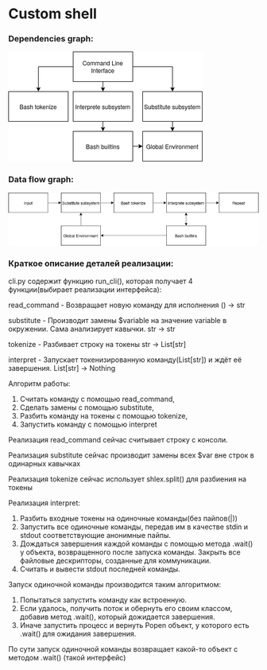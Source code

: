 # Custom shell
### Dependencies graph:
![Dependencies graph](docs/dependencies.png)
### Data flow graph:
![Data flow graph](docs/data_flow.png)
### Краткое описание деталей реализации:
cli.py содержит функцию run_cli(), которая получает 4 функции(выбирает реализации интерфейса):

read_command - Возвращает новую команду для исполнения () -> str

substitute - Производит замены $variable на значение variable в окружении. Сама анализирует кавычки. str -> str

tokenize - Разбивает строку на токены str -> List[str]

interpret - Запускает токенизированную команду(List[str]) и ждёт её завершения. List[str] -> Nothing

Алгоритм работы:
1. Считать команду с помощью read_command,
2. Сделать замены с помощью substitute,
3. Разбить команду на токены с помощью tokenize,
4. Запустить команду с помощью interpret

Реализация read_command сейчас считывает строку с консоли.

Реализация substitute сейчас производит замены всех $var вне строк в одинарных кавычках

Реализация tokenize сейчас использует shlex.split() для разбиения на токены

Реализация interpret:
1. Разбить входные токены на одиночные команды(без пайпов(|))
2. Запустить все одиночные команды, передав им в качестве stdin и stdout соответствующие анонимные пайпы.
3. Дождаться завершения каждой команды с помощью метода .wait() у объекта, возвращенного после запуска команды.
Закрыть все файловые дескрипторы, созданные для коммуникации.
4. Считать и вывести stdout последней команды.

Запуск одиночной команды производится таким алгоритмом:
1. Попытаться запустить команду как встроенную.
2. Если удалось, получить поток и обернуть его своим классом, добавив метод .wait(), который дожидается завершения.
3. Иначе запустить процесс и вернуть Popen объект, у которого есть .wait() для ожидания завершения.

По сути запуск одиночной команды возвращает какой-то объект с методом .wait() (такой интерфейс)